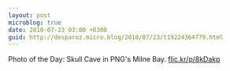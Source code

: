 ```yaml
---
layout: post
microblog: true
date: 2010-07-23 03:00 +0300
guid: http://desparoz.micro.blog/2010/07/23/t19224364779.html
---
```

Photo of the Day: Skull Cave in PNG's Milne Bay.  [flic.kr/p/8kDakp](http://flic.kr/p/8kDakp)
